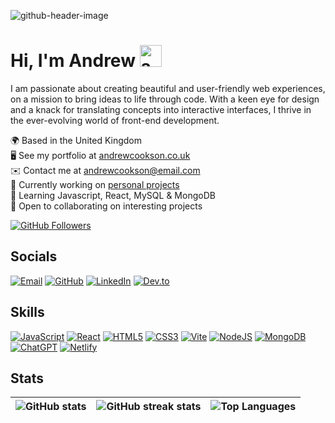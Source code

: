![github-header-image](https://github.com/andyc90/andyc90/assets/127922140/590ef261-b848-4c9b-a981-3ff9408bf0e5)

# Hi, I'm Andrew <img src="https://github.com/andyc90/andyc90/assets/127922140/9fdb21c9-a4b4-4a07-afaf-de18cce882ae" width="35" height="35" alt="animated-wave">

I am passionate about creating beautiful and user-friendly web experiences, on a mission to bring ideas to life through code. With a keen eye for design and a knack for translating concepts into interactive interfaces, I thrive in the ever-evolving world of front-end development.

🌍 Based in the United Kingdom  
🖥️ See my portfolio at [andrewcookson.co.uk](http://andrewcookson.co.uk)  
✉️ Contact me at [andrewcookson@email.com](mailto:andrewcookson@email.com)  
🚀 Currently working on [personal projects](http://github.com/andyc90?tab=projects)  
🧠 Learning Javascript, React, MySQL & MongoDB  
🤝 Open to collaborating on interesting projects

[![GitHub Followers](https://img.shields.io/github/followers/andyc90?logo=github&style=for-the-badge&color=21262D&labelColor=21262D)](https://www.github.com/andyc90)

## Socials

[![Email](https://img.shields.io/badge/-Email-21262D?style=for-the-badge&logo=gmail&logoColor=EA4335)](mailto:andrewcookson@email.com) [![GitHub](https://img.shields.io/badge/-GitHub-21262D?style=for-the-badge&logo=github&logoColor=ffffff)](https://www.github.com/andyc90) [![LinkedIn](https://img.shields.io/badge/-LinkedIn-21262D?style=for-the-badge&logo=linkedin&logoColor=0B66C2)](https://www.linkedin.com/in/andrewcookson1990) [![Dev.to](https://img.shields.io/badge/-Dev.to-21262D?style=for-the-badge&logo=dev.to&logoColor=0A0A0A)](https://dev.to/andyc90)

## Skills

[![JavaScript](https://img.shields.io/badge/-JavaScript-21262D?style=for-the-badge&logo=javascript&logoColor=F7DF1E)](https://developer.mozilla.org/en-US/docs/Web/JavaScript) [![React](https://img.shields.io/badge/-React-21262D?style=for-the-badge&logo=react&logoColor=61DAFB)](https://reactjs.org/docs/getting-started) [![HTML5](https://img.shields.io/badge/-HTML5-21262D?style=for-the-badge&logo=html5&logoColor=E34F26)](https://developer.mozilla.org/en-US/docs/Web/HTML) [![CSS3](https://img.shields.io/badge/-CSS3-21262D?style=for-the-badge&logo=css3&logoColor=1572B6)](https://developer.mozilla.org/en-US/docs/Web/CSS) [![Vite](https://img.shields.io/badge/-Vite-21262D?style=for-the-badge&logo=vite&logoColor=646CFF)](https://vitejs.dev/guide) [![NodeJS](https://img.shields.io/badge/-Node.js-21262D?style=for-the-badge&logo=node.js&logoColor=339933)](https://nodejs.org/en/docs) [![MongoDB](https://img.shields.io/badge/-MongoDB-21262D?style=for-the-badge&logo=mongodb&logoColor=47A248)](https://docs.mongodb.com/) [![ChatGPT](https://img.shields.io/badge/-ChatGPT-21262D?style=for-the-badge&logo=openai&logoColor=0082C4)](https://www.openai.com/gpt) [![Netlify](https://img.shields.io/badge/-Netlify-21262D?style=for-the-badge&logo=netlify&logoColor=00C7B7)](https://docs.netlify.com/)

## Stats

| ![GitHub stats](https://github-readme-stats.vercel.app/api?username=andyc90&show_icons=true&count_private=true&title_color=ffffff&text_color=ffffff&icon_color=ffffff&bg_color=21262D&hide_border=true&show_icons=true&border_radius=0) | ![GitHub streak stats](https://github-readme-streak-stats.herokuapp.com/?user=andyc90&stroke=ffffff&background=21262D&ring=ffffff&fire=ffffff&currStreakNum=ffffff&currStreakLabel=ffffff&sideNums=ffffff&sideLabels=ffffff&dates=ffffff&hide_border=true&border_radius=0) | ![Top Languages](https://github-readme-stats.vercel.app/api/top-langs/?username=andyc90&langs_count=10&title_color=ffffff&text_color=ffffff&icon_color=ffffff&bg_color=21262D&hide_border=true&border_radius=0) |
| --------------------------------------------------------------------------------------------------------------------------------------------------------------------------------------------------------------------------------------- | -------------------------------------------------------------------------------------------------------------------------------------------------------------------------------------------------------------------------------------------------------------------------- | --------------------------------------------------------------------------------------------------------------------------------------------------------------------------------------------------------------- |
